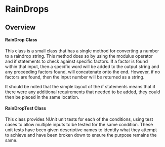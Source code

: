 # RainDrops

<h2>Overview</h2>

<h4>
RainDrop Class
</h4>

<p>
This class is a small class that has a single method for converting a number to a raindrop string. This method does so by using the modulus operator and if statements to check against specific factors. If a factor is found within that input, then a specific word will be added to the output string and any proceeding factors found, will concatenate onto the end. However, if no factors are found, then the input number will be returned as a string.
</p>
<p>It should be noted that the simple layout of the if statements means that if there were any additional requirements that needed to be added, they could then be placed in the same location.</p>

<h4>
RainDropTest Class
</h4>

<p>
This class provides NUnit unit tests for each of the conditions, using test cases to allow multiple inputs to be tested for the same condition. These unit tests have been given descriptive names to identify what they attempt to achieve and have been broken down to ensure the purpose remains the same.
</p>



